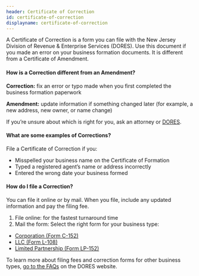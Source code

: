 ```yaml
---
header: Certificate of Correction
id: certificate-of-correction
displayname: certificate-of-correction
---
```

A Certificate of Correction is a form you can file with the New Jersey Division of Revenue & Enterprise Services (DORES).  Use this document if you made an error on your business formation documents. It is different from a Certificate of Amendment.

#### How is a Correction different from an Amendment?

**Correction:** fix an error or typo made when you first completed the business formation paperwork

**Amendment:** update information if something changed later (for example, a new address, new owner, or name change)

If you’re unsure about which is right for you, ask an attorney or [DORES](https://www.nj.gov/treasury/revenue/revgencode.shtml).

#### What are some examples of Corrections?

File a Certificate of Correction if you:

* Misspelled your business name on the Certificate of Formation
* Typed a registered agent’s name or address incorrectly
* Entered the wrong date your business formed 

#### How do I file a Correction?

You can file it online or by mail. When you file, include any updated information and pay the filing fee.

1. File online: for the fastest turnaround time
2. Mail the form: Select the right form for your business type:

* [Corporation (Form C-152) ](https://www.nj.gov/treasury/revenue/dcr/pdforms/lp152.pdf)
* [LLC (Form L-108) ](https://nj.gov/treasury/revenue/dcr/pdforms/l108.pdf)
* [Limited Partnership (Form LP-152)](https://www.nj.gov/treasury/revenue/dcr/pdforms/lp152.pdf)

To learn more about filing fees and correction forms for other business types, [go to the FAQs](https://www.njportal.com/DOR/BusinessAmendments/Home/FAQ/) on the DORES website.